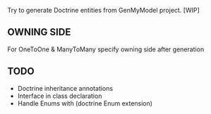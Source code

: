 Try to generate Doctrine entities from GenMyModel project. [WIP]

## OWNING SIDE ##

For OneToOne & ManyToMany specify owning side after generation

## TODO ##
* Doctrine inheritance annotations
* Interface in class declaration
* Handle Enums with (doctrine Enum extension)
